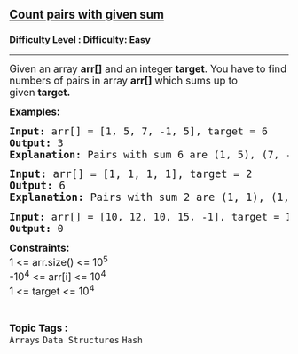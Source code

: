 <h2><a href="https://www.geeksforgeeks.org/problems/count-pairs-with-given-sum--150253/1?itm_source=geeksforgeeks&itm_medium=article&itm_campaign=practice_card">Count pairs with given sum</a></h2><h3>Difficulty Level : Difficulty: Easy</h3><hr><div class="problems_problem_content__Xm_eO"><p><span style="font-size: 18px;">Given an array&nbsp;<strong>arr[]</strong>&nbsp;and an integer&nbsp;<strong>target</strong>.&nbsp;</span><span style="font-size: 18px;">You have to find numbers of pairs in array&nbsp;<strong>arr[]</strong>&nbsp;which sums up to given&nbsp;<strong>target.</strong></span></p>
<p><strong style="font-size: 18px;">Examples:</strong></p>
<pre><span style="font-size: 18px;"><strong>Input: </strong></span><span style="font-size: 18px;">arr[] = [1, 5, 7, -1, 5], target = 6 </span><span style="font-size: 18px;">
<strong>Output: </strong>3<strong>
Explanation: </strong></span><span style="font-size: 18px;">Pairs with sum 6 are (1, 5), (7, -1) and (1, 5). </span></pre>
<pre><span style="font-size: 14pt;"><strong>Input: </strong>arr[] = [1, 1, 1, 1], target = 2 
<strong>Output: </strong>6<strong>
Explanation: </strong></span><span style="font-size: 18.6667px;">Pairs with sum 2 are (1, 1), (1, 1), (1, 1), (1, 1), (1, 1).</span></pre>
<pre><span style="font-size: 18px;"><strong>Input: </strong>arr[] = [10, 12, 10, 15, -1],</span><span style="font-size: 18px;"> target = 125</span><span style="font-size: 18px;">
<strong>Output: </strong>0</span></pre>
<p><span style="font-size: 18px;"><strong>Constraints:<br></strong>1 &lt;= arr.size() &lt;= 10<sup>5</sup><strong><br></strong></span><span style="font-size: 18px;">-10<sup>4</sup> &lt;= arr[i] </span><span style="font-size: 18px;">&lt;= 10<sup>4</sup></span><span style="font-size: 18px;"><br></span><span style="font-size: 18px;">1 &lt;= target &lt;= 10<sup>4</sup></span></p></div><br><p><span style=font-size:18px><strong>Topic Tags : </strong><br><code>Arrays</code>&nbsp;<code>Data Structures</code>&nbsp;<code>Hash</code>&nbsp;